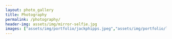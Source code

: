 ```yaml
---
layout: photo_gallery
title: Photography
permalink: /photography/
header-img: assets/img/mirror-selfie.jpg
images: ["assets/img/portfolio/jackphipps.jpeg","assets/img/portfolio/livpicking.jpg","assets/img/portfolio/20180728_162834-02.jpg","assets/img/portfolio/20181224_164411.jpg","assets/img/portfolio/20180728_162834-02.jpg","assets/img/portfolio/20181224_164411.jpg","assets/img/portfolio/20190608_105912-01-2.jpg","assets/img/portfolio/20191109_115945.jpg","assets/img/portfolio/DSC00055-01.jpg","assets/img/portfolio/DSC02113.jpg","assets/img/portfolio/DSC03326.jpg","assets/img/portfolio/IMG_20190813_181758_232.jpg","assets/img/portfolio/signal-2018-11-18-234641-02.jpg","assets/img/portfolio/Snapchat-1661813661.jpg","assets/img/portfolio/IMG_20181214_141210_438.jpg","assets/img/portfolio/20180727_170656-01.jpg"]
---
```

